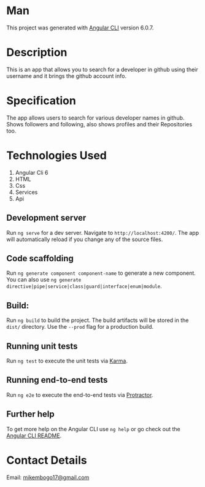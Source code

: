 # Man

This project was generated with [Angular CLI](https://github.com/angular/angular-cli) version 6.0.7.

# Description

This is an app that allows you to search for a developer in github using their username and it brings the github account info.

# Specification
The app allows users to search for various developer names in github.
Shows followers and following, also shows profiles and their Repositories too.

# Technologies Used
1. Angular Cli 6
2. HTML
3. Css
4. Services
5. Api

## Development server

Run `ng serve` for a dev server. Navigate to `http://localhost:4200/`. The app will automatically reload if you change any of the source files.

## Code scaffolding

Run `ng generate component component-name` to generate a new component. You can also use `ng generate directive|pipe|service|class|guard|interface|enum|module`.

## Build:

Run `ng build` to build the project. The build artifacts will be stored in the `dist/` directory. Use the `--prod` flag for a production build.

## Running unit tests

Run `ng test` to execute the unit tests via [Karma](https://karma-runner.github.io).

## Running end-to-end tests

Run `ng e2e` to execute the end-to-end tests via [Protractor](http://www.protractortest.org/).

## Further help

To get more help on the Angular CLI use `ng help` or go check out the [Angular CLI README](https://github.com/angular/angular-cli/blob/master/README.md).

# Contact Details

Email: mikembogo17@gmail.com
